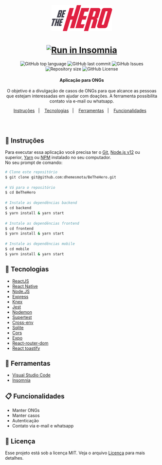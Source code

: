 <h1 align="center">
  <img alt="BeTheHero" title="BeTheHero" src=".github/logo.svg" width="200px" />
  <br>
</h1>
<h1 align="center">
  <a href="https://insomnia.rest/run/?label=BeTheHero%20-%20API%20Docs&uri=https%3A%2F%2Fgithub.com%2Fdhemesmota%2FBeTheHero%2Fblob%2Fmaster%2F.github%2Finsomnia_api_docs.json" target="_blank"> <img src="https://insomnia.rest/images/run.svg" alt="Run in Insomnia">
  </a>
</h1>
<p align="center">
  <img alt="GitHub top language" src="https://img.shields.io/github/languages/top/dhemesmota/BeTheHero">
  
  <img alt="GitHub last commit" src="https://img.shields.io/github/last-commit/dhemesmota/BeTheHero">
  
  <img alt="GiHub Issues" src="https://img.shields.io/github/issues/dhemesmota/BeTheHero" >
  
  <img alt="Repository size" src="https://img.shields.io/github/repo-size/dhemesmota/BeTheHero">
  
  <img alt="GitHub License" src="https://img.shields.io/github/license/dhemesmota/BeTheHero">
</p>

<h4 align="center">Aplicação para ONGs</h4>
<p align="center">O objetivo é a divulgação de casos de ONGs para que alcance as pessoas que estejam interessadas em ajudar com doações.
A ferramenta possibilita contato via e-mail ou whatsapp.
</p>


<p align="center">
  <a href="#page_with_curl-instruções">Instruções</a>&nbsp;&nbsp;&nbsp;|&nbsp;&nbsp;&nbsp;
  <a href="#rocket-tecnologias">Tecnologias</a>&nbsp;&nbsp;&nbsp;|&nbsp;&nbsp;&nbsp;
  <a href="#wrench-ferramentas">Ferramentas</a>&nbsp;&nbsp;&nbsp;|&nbsp;&nbsp;&nbsp;
  <a href="#clipboard-funcionalidades">Funcionalidades</a>&nbsp;&nbsp;&nbsp;
</p>

  <br>  <br>
## :page_with_curl: Instruções 
Para executar essa aplicação você precisa ter o [Git](https://git-scm.com), [Node.js v12][nodejs] ou superior, [Yarn](https://yarnpkg.com) ou [NPM](https://www.npmjs.com/get-npm) instalado no seu computador.<br>
No seu prompt de comando:
```bash
# Clone este repositório
$ git clone git@github.com:dhemesmota/BeTheHero.git

# Vá para o repositório
$ cd BeTheHero

# Instale as dependências backend
$ cd backend
$ yarn install & yarn start

# Instale as dependências frontend
$ cd frontend
$ yarn install & yarn start

# Instale as dependências mobile
$ cd mobile
$ yarn install & yarn start

```


## :rocket: Tecnologias

- [ReactJS][reactjs]
- [React Native][react-native]
- [Node.JS][nodejs]
- [Express][express]
- [Knex][knex]
- [Jest][jest]
- [Nodemon][nodemon]
- [Supertest][supertest]
- [Cross-env][cross-env]
- [Sqlite][sqlite]
- [Cors][cors]
- [Expo][expo]
- [React-router-dom][react-router-dom]
- [React toastify][react-toastify]

## :wrench: Ferramentas

- [Visual Studio Code][vscode]
- [Insomnia][insomnia]


## :clipboard: Funcionalidades
- Manter ONGs
- Manter casos
- Autenticação
- Contato via e-mail e whatsapp

## :memo: Licença
Esse projeto está sob a licença MIT. Veja o arquivo [Licença](https://github.com/dhemesmota/gympoint/blob/master/LICENSE) 
para mais detalhes.





[reactjs]: https://pt-br.reactjs.org/
[react-native]: https://facebook.github.io/react-native/
[nodejs]: https://nodejs.org/en/
[react-router-dom]: https://www.npmjs.com/package/react-router-dom
[react-toastify]: https://github.com/fkhadra/react-toastify
[styled-components]: https://www.styled-components.com/
[prettier]: https://prettier.io/
[axios]: https://github.com/axios/axios
[express]: https://expressjs.com/pt-br/
[sequelize]: https://sequelize.org/
[nodemon]: https://nodemon.io/
[knex]: http://knexjs.org/
[jest]: https://jestjs.io/
[supertest]: https://www.npmjs.com/package/supertest
[cross-env]: https://www.npmjs.com/package/cross-env
[sqlite]: https://www.sqlite.org/index.html
[cors]: https://www.npmjs.com/package/cors
[expo]: https://expo.io/learn
[vscode]: https://code.visualstudio.com/

[postbird]: https://electronjs.org/apps/postbird
[insomnia]: https://insomnia.rest

